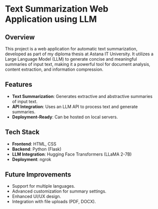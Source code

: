 # Text Summarization Web Application using LLM
## Overview
This project is a web application for automatic text summarization, developed as part of my diploma thesis at Astana IT University. It utilizes a Large Language Model (LLM) to generate concise and meaningful summaries of input text, making it a powerful tool for document analysis, content extraction, and information compression.
## Features
- **Text Summarization**: Generates extractive and abstractive summaries of input text.
- **API Integration**: Uses an LLM API to process text and generate summaries.
- **Deployment-Ready**: Can be hosted on local servers.
## Tech Stack
- **Frontend**: HTML, CSS
- **Backend**: Python (Flask)
- **LLM Integration**: Hugging Face Transformers (LLaMA 2-7B)
- **Deployment**: ngrok


## Future Improvements
- Support for multiple languages.
- Advanced customization for summary settings.
- Enhanced UI/UX design.
- Integration with file uploads (PDF, DOCX).
